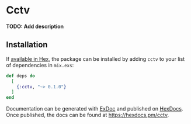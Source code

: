 # Cctv

**TODO: Add description**

## Installation

If [available in Hex](https://hex.pm/docs/publish), the package can be installed
by adding `cctv` to your list of dependencies in `mix.exs`:

```elixir
def deps do
  [
    {:cctv, "~> 0.1.0"}
  ]
end
```

Documentation can be generated with [ExDoc](https://github.com/elixir-lang/ex_doc)
and published on [HexDocs](https://hexdocs.pm). Once published, the docs can
be found at <https://hexdocs.pm/cctv>.

